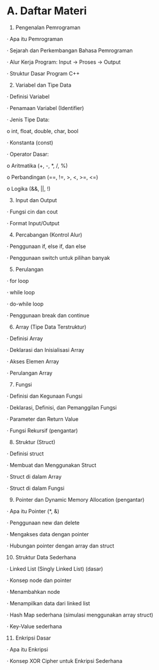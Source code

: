 # A. Daftar Materi

1. Pengenalan Pemrograman

· Apa itu Pemrograman

· Sejarah dan Perkembangan Bahasa Pemrograman

· Alur Kerja Program: Input → Proses → Output

· Struktur Dasar Program C++

2. Variabel dan Tipe Data

· Definisi Variabel

· Penamaan Variabel (Identifier)

· Jenis Tipe Data:

&#x20;o int, float, double, char, bool

· Konstanta (const)

· Operator Dasar:

&#x20;o Aritmatika (+, -, \*, /, %)

&#x20;o Perbandingan (==, !=, >, <, >=, <=)

&#x20;o Logika (&&, ||, !)

3. Input dan Output

· Fungsi cin dan cout

· Format Input/Output

4. Percabangan (Kontrol Alur)

· Penggunaan if, else if, dan else

· Penggunaan switch untuk pilihan banyak

5. Perulangan

· for loop

· while loop

· do-while loop

· Penggunaan break dan continue

6. Array (Tipe Data Terstruktur)

· Definisi Array

· Deklarasi dan Inisialisasi Array

· Akses Elemen Array

· Perulangan Array

7. Fungsi

· Definisi dan Kegunaan Fungsi

· Deklarasi, Definisi, dan Pemanggilan Fungsi

· Parameter dan Return Value

· Fungsi Rekursif (pengantar)

8. Struktur (Struct)

· Definisi struct

· Membuat dan Menggunakan Struct

· Struct di dalam Array

· Struct di dalam Fungsi

9. Pointer dan Dynamic Memory Allocation (pengantar)

· Apa itu Pointer (\*, &)

· Penggunaan new dan delete

· Mengakses data dengan pointer

· Hubungan pointer dengan array dan struct

10. Struktur Data Sederhana

· Linked List (Singly Linked List) (dasar)

· Konsep node dan pointer

· Menambahkan node

· Menampilkan data dari linked list

· Hash Map sederhana (simulasi menggunakan array struct)

· Key-Value sederhana

11. Enkripsi Dasar

· Apa itu Enkripsi

· Konsep XOR Cipher untuk Enkripsi Sederhana
